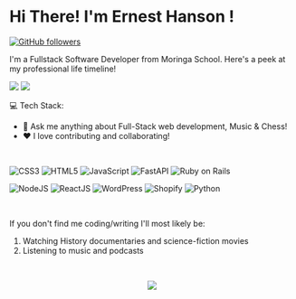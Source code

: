 <h1>Hi There! I'm Ernest Hanson ! </h1>



[![GitHub followers](https://img.shields.io/github/followers/ErnestH1?style=social)](https://github.com/ErnestH1)

I'm a Fullstack Software Developer from Moringa School. Here's a peek at my professional life timeline!


<!-- - Frelance Software developer:[@upwork](https://upwork.com), [@fiverr](https://fiverr.com) -->


<!-- [<br><p align='center'> <img src="https://img.shields.io/badge/website-ernesthanson.com-green?style=for-the-badge&logo=appveyor"/>][1] -->
[<img src="https://img.shields.io/badge/Gmail-hansonernest7@gmail.com-orange?style=for-the-badge&logo=google"/>][2]
[<img src="https://img.shields.io/badge/linkedin-Ernest hanson-blue?style=for-the-badge&logo=linkedin"/>][3]
<!-- [<img src="https://img.shields.io/badge/twitter/<username>l-lightblue?style=for-the-badge&logo=twitter"/>][4] -->


:computer: Tech Stack: 

 - 💬 Ask me anything about Full-Stack web development, Music & Chess!
 - ❤️ I love contributing and collaborating!

<br/>

![CSS3](https://img.shields.io/badge/css3-%231572B6.svg?style=for-the-badge&logo=css3&logoColor=white)
![HTML5](https://img.shields.io/badge/html5-%23E34F26.svg?style=for-the-badge&logo=html5&logoColor=white)
![JavaScript](https://img.shields.io/badge/javascript-%23323330.svg?style=for-the-badge&logo=javascript&logoColor=%23F7DF1E)
![FastAPI](https://img.shields.io/badge/html5-%23E34F26.svg?style=for-the-badge&logo=html5&logoColor=white)
![Ruby on Rails](https://img.shields.io/badge/html5-%23E34F26.svg?style=for-the-badge&logo=html5&logoColor=white)
<!-- ![C++](https://img.shields.io/badge/c++-%2300599C.svg?style=for-the-badge&logo=c%2B%2B&logoColor=white) -->
<!-- ![Java](https://img.shields.io/badge/java-%23ED8B00.svg?style=for-the-badge&logo=java&logoColor=white) -->
![NodeJS](https://img.shields.io/badge/node.js-6DA55F?style=for-the-badge&logo=node.js&logoColor=white)
![ReactJS](https://img.shields.io/badge/react-%23E34F26.svg?style=for-the-badge&logo=react&logoColor=white)
![WordPress](https://img.shields.io/badge/wordpress-6DA55F?style=for-the-badge&logo=wordpress&logoColor=blue)
![Shopify](https://img.shields.io/badge/shopify-6DA55F?style=for-the-badge&logo=shopify&logoColor=blue)
![Python](https://img.shields.io/badge/python-6DA55F?style=for-the-badge&logo=python&logoColor=blue)
<!-- ![Flutter](https://img.shields.io/badge/flutter-%231572B6.svg?style=for-the-badge&logo=flutter&logoColor=white)
![CSS3](https://img.shields.io/badge/neo4j-%231572B6.svg?style=for-the-badge&logo=neo4j&logoColor=white) -->

</br>

If you don't find me coding/writing I'll most likely be:
1. Watching History documentaries and science-fiction movies
2. Listening to music and podcasts



<br/>

<p align="center"><img src="https://github-readme-streak-stats.herokuapp.com/?user=ErnestH1&theme=dark&ring=FFB19A&hide_border=true&currStreakNum=F6A085&fire=F6A085&currStreakLabel=F6A085"></p>

 <!-- [1]: https://ernesthanson.com/ -->
 [2]: mailto:hansonernest7@gmail.com
 [3]: https://www.linkedin.com/in/ernest-hanson-5b958411b/
 <!-- [4]: https://twitter.com/ErnestH -->
 
 


